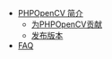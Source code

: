 * [PHPOpenCV 简介](intro/README.md)
  * [为PHPOpenCV贡献](intro/contributing.md)
  * [发布版本](intro/releases.md)
* [FAQ](faq/FAQ.md)
